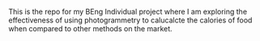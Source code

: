 This is the repo for my BEng Individual project where I am exploring the effectiveness of using photogrammetry to calucalcte the calories of food when compared to other methods on the market.
